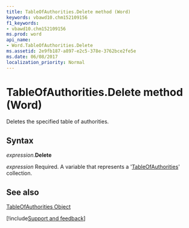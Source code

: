 ```yaml
---
title: TableOfAuthorities.Delete method (Word)
keywords: vbawd10.chm152109156
f1_keywords:
- vbawd10.chm152109156
ms.prod: word
api_name:
- Word.TableOfAuthorities.Delete
ms.assetid: 2e9fb187-a897-e2c5-378e-3762bce2fe5e
ms.date: 06/08/2017
localization_priority: Normal
---
```



# TableOfAuthorities.Delete method (Word)

Deletes the specified table of authorities.


## Syntax

_expression_.**Delete**

_expression_ Required. A variable that represents a '[TableOfAuthorities](Word.TableOfAuthorities.md)' collection.


## See also


[TableOfAuthorities Object](Word.TableOfAuthorities.md)

[!include[Support and feedback](~/includes/feedback-boilerplate.md)]